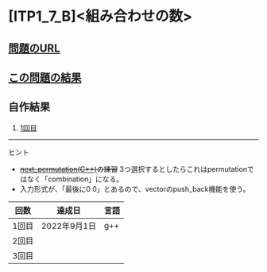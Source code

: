 # \[ITP1_7_B\]\<組み合わせの数\>

## [問題のURL](https://onlinejudge.u-aizu.ac.jp/problems/ITP1_7_B)

## [この問題の結果](https://onlinejudge.u-aizu.ac.jp/solutions/problem/ITP1_7_B)

## 自作結果

1. [1回目](https://github.com/happyhappyhappyhappy/sakura-cpp/blob/master/comp_pro/aoj/ALDS1_11_Bfukasayuusentansaku/first/submit.cpp)

---

ヒント

* ~~[next_permutation(C++)](https://cpprefjp.github.io/reference/algorithm/next_permutation.html)の練習~~
3つ選択するとしたらこれはpermutationではなく「combination」になる。
* 入力形式が、「最後に0 0」とあるので、vectorのpush_back機能を使う。

| 回数 | 達成日 | 言語 |
| --- | ----- | ------- |
| 1回目 | 2022年9月1日 | g++ |
| 2回目 |  | |
| 3回目 |  | |